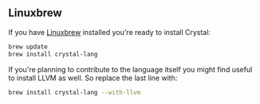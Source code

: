 ## Linuxbrew

If you have [Linuxbrew](https://docs.brew.sh/Homebrew-on-Linux) installed you're ready to install Crystal:

```bash
brew update
brew install crystal-lang
```

If you're planning to contribute to the language itself you might find useful to install LLVM as well. So replace the last line with:

```bash
brew install crystal-lang --with-llvm
```
